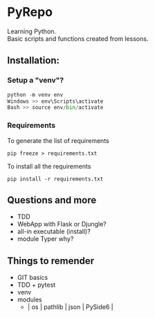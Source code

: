 # PyRepo
Learning Python.<br>
Basic scripts and functions created from lessons.

## Installation:

### Setup a "venv"?

``` python
python -m venv env
Windows >> env\Scripts\activate
Bash >> source env/bin/activate
```
### Requirements
To generate the list of requirements
```
pip freeze > requirements.txt
```
To install all the requirements
```
pip install -r requirements.txt
```
## Questions and more

- TDD
- WebApp with Flask or Djungle?
- all-in executable (install)?
- module Typer why?

## Things to remender

- GIT basics
- TDD + pytest
- venv
- modules
    - | os | pathlib | json | PySide6 |

